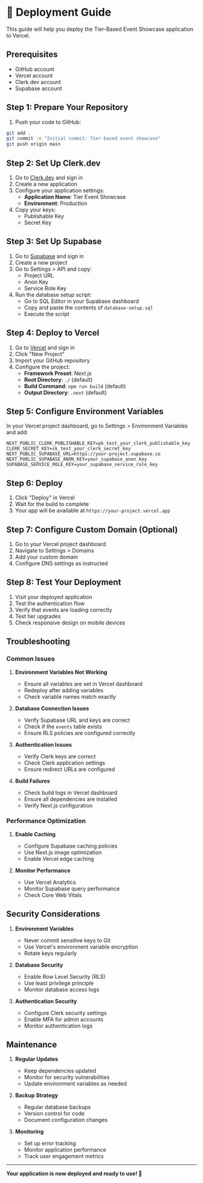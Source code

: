 # 🚀 Deployment Guide

This guide will help you deploy the Tier-Based Event Showcase application to Vercel.

## Prerequisites

- GitHub account
- Vercel account
- Clerk.dev account
- Supabase account

## Step 1: Prepare Your Repository

1. Push your code to GitHub:
```bash
git add .
git commit -m "Initial commit: Tier-based event showcase"
git push origin main
```

## Step 2: Set Up Clerk.dev

1. Go to [Clerk.dev](https://clerk.dev) and sign in
2. Create a new application
3. Configure your application settings:
   - **Application Name**: Tier Event Showcase
   - **Environment**: Production
4. Copy your keys:
   - Publishable Key
   - Secret Key

## Step 3: Set Up Supabase

1. Go to [Supabase](https://supabase.com) and sign in
2. Create a new project
3. Go to Settings > API and copy:
   - Project URL
   - Anon Key
   - Service Role Key
4. Run the database setup script:
   - Go to SQL Editor in your Supabase dashboard
   - Copy and paste the contents of `database-setup.sql`
   - Execute the script

## Step 4: Deploy to Vercel

1. Go to [Vercel](https://vercel.com) and sign in
2. Click "New Project"
3. Import your GitHub repository
4. Configure the project:
   - **Framework Preset**: Next.js
   - **Root Directory**: `./` (default)
   - **Build Command**: `npm run build` (default)
   - **Output Directory**: `.next` (default)

## Step 5: Configure Environment Variables

In your Vercel project dashboard, go to Settings > Environment Variables and add:

```
NEXT_PUBLIC_CLERK_PUBLISHABLE_KEY=pk_test_your_clerk_publishable_key
CLERK_SECRET_KEY=sk_test_your_clerk_secret_key
NEXT_PUBLIC_SUPABASE_URL=https://your-project.supabase.co
NEXT_PUBLIC_SUPABASE_ANON_KEY=your_supabase_anon_key
SUPABASE_SERVICE_ROLE_KEY=your_supabase_service_role_key
```

## Step 6: Deploy

1. Click "Deploy" in Vercel
2. Wait for the build to complete
3. Your app will be available at `https://your-project.vercel.app`

## Step 7: Configure Custom Domain (Optional)

1. Go to your Vercel project dashboard
2. Navigate to Settings > Domains
3. Add your custom domain
4. Configure DNS settings as instructed

## Step 8: Test Your Deployment

1. Visit your deployed application
2. Test the authentication flow
3. Verify that events are loading correctly
4. Test tier upgrades
5. Check responsive design on mobile devices

## Troubleshooting

### Common Issues

1. **Environment Variables Not Working**
   - Ensure all variables are set in Vercel dashboard
   - Redeploy after adding variables
   - Check variable names match exactly

2. **Database Connection Issues**
   - Verify Supabase URL and keys are correct
   - Check if the `events` table exists
   - Ensure RLS policies are configured correctly

3. **Authentication Issues**
   - Verify Clerk keys are correct
   - Check Clerk application settings
   - Ensure redirect URLs are configured

4. **Build Failures**
   - Check build logs in Vercel dashboard
   - Ensure all dependencies are installed
   - Verify Next.js configuration

### Performance Optimization

1. **Enable Caching**
   - Configure Supabase caching policies
   - Use Next.js image optimization
   - Enable Vercel edge caching

2. **Monitor Performance**
   - Use Vercel Analytics
   - Monitor Supabase query performance
   - Check Core Web Vitals

## Security Considerations

1. **Environment Variables**
   - Never commit sensitive keys to Git
   - Use Vercel's environment variable encryption
   - Rotate keys regularly

2. **Database Security**
   - Enable Row Level Security (RLS)
   - Use least privilege principle
   - Monitor database access logs

3. **Authentication Security**
   - Configure Clerk security settings
   - Enable MFA for admin accounts
   - Monitor authentication logs

## Maintenance

1. **Regular Updates**
   - Keep dependencies updated
   - Monitor for security vulnerabilities
   - Update environment variables as needed

2. **Backup Strategy**
   - Regular database backups
   - Version control for code
   - Document configuration changes

3. **Monitoring**
   - Set up error tracking
   - Monitor application performance
   - Track user engagement metrics

---

**Your application is now deployed and ready to use! 🎉** 